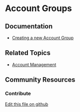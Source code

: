 # Account Groups

## Documentation

* [Creating a new Account Group](https://learn.liferay.com/commerce/latest/en/users-and-accounts/account-management/creating-a-new-account-group.html)

## Related Topics

* [Account Management](https://learn.liferay.com/commerce/latest/en/users-and-accounts/account-management.html)

## Community Resources

### Contribute

[Edit this file on github](https://github.com/olafk/controlpanel-documentation-docs/blob/master/md/74en/com_liferay_commerce_account_group_admin_web_internal_portlet_CommerceAccountGroupAdminPortlet.md)
